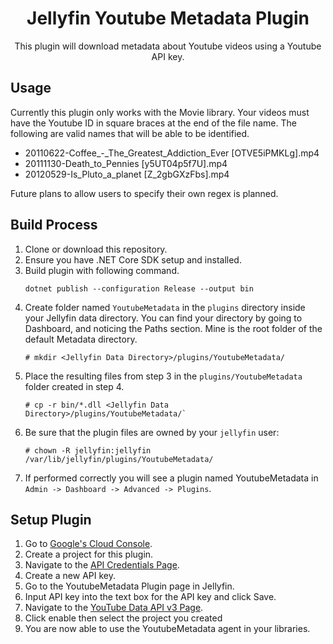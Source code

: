 

<h1 align="center">Jellyfin Youtube Metadata Plugin</h1>

<p align="center">
This plugin will download metadata about Youtube videos using a Youtube API key.

</p>

## Usage
Currently this plugin only works with the Movie library. Your videos must have the Youtube ID in square braces at the end of the file name. The following are valid names that will be able to be identified.

 - 20110622-Coffee_-_The_Greatest_Addiction_Ever [OTVE5iPMKLg].mp4
 - 20111130-Death_to_Pennies [y5UT04p5f7U].mp4
 - 20120529-Is_Pluto_a_planet [Z_2gbGXzFbs].mp4

Future plans to allow users to specify their own regex is planned.

## Build Process

1. Clone or download this repository.
1. Ensure you have .NET Core SDK setup and installed.
1. Build plugin with following command.
    ```
    dotnet publish --configuration Release --output bin
    ```
1. Create folder named `YoutubeMetadata` in the `plugins` directory inside your Jellyfin data
   directory. You can find your directory by going to Dashboard, and noticing the Paths section.
   Mine is the root folder of the default Metadata directory.
    ```
    # mkdir <Jellyfin Data Directory>/plugins/YoutubeMetadata/

    ```
1. Place the resulting files from step 3 in the `plugins/YoutubeMetadata` folder created in step 4.
    ```
    # cp -r bin/*.dll <Jellyfin Data Directory>/plugins/YoutubeMetadata/`
    ```
1. Be sure that the plugin files are owned by your `jellyfin` user:
    ```
    # chown -R jellyfin:jellyfin /var/lib/jellyfin/plugins/YoutubeMetadata/
    ```
1. If performed correctly you will see a plugin named YoutubeMetadata in `Admin -> Dashboard ->
   Advanced -> Plugins`.


## Setup Plugin

1. Go to [Google's Cloud Console](https://console.cloud.google.com).
1. Create a project for this plugin.
1. Navigate to the [API Credentials Page](https://console.cloud.google.com/apis/credentials).
1. Create a new API key.
1. Go to the YoutubeMetadata Plugin page in Jellyfin.
1. Input API key into the text box for the API key and click Save.
1. Navigate to the [YouTube Data API v3 Page](https://console.developers.google.com/apis/api/youtube.googleapis.com/overview).
1. Click enable then select the project you created
1. You are now able to use the YoutubeMetadata agent in your libraries. 

